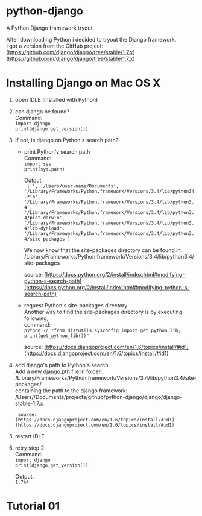 python-django
=============

A Python Django framework tryout.

After downloading Python i decided to tryout the Django framework.</br>
I got a version from the GitHub project:
[https://github.com/django/django/tree/stable/1.7.x](https://github.com/django/django/tree/stable/1.7.x)

# Installing Django on Mac OS X
1. open IDLE (installed with Python)
2. can django be found?  
	Command:  
	<code>import django</code>  
	<code>print(django.get_version())</code>
3. if not, is django on Python's search path?  
	* print Python's search path  
		Command:  
		<code>import sys</code>  
		<code>print(sys.path)</code>  
		  
		Output:  
		<code>
		['', '/Users/user-name/Documents', '/Library/Frameworks/Python.framework/Versions/3.4/lib/python34.zip', '/Library/Frameworks/Python.framework/Versions/3.4/lib/python3.4', '/Library/Frameworks/Python.framework/Versions/3.4/lib/python3.4/plat-darwin', '/Library/Frameworks/Python.framework/Versions/3.4/lib/python3.4/lib-dynload', '/Library/Frameworks/Python.framework/Versions/3.4/lib/python3.4/site-packages']
		</code>  
		  
		We now know that the site-packages directory can be found in:  
		/Library/Frameworks/Python.framework/Versions/3.4/lib/python3.4/site-packages  
		  
		source: [https://docs.python.org/2/install/index.html#modifying-python-s-search-path](https://docs.python.org/2/install/index.html#modifying-python-s-search-path)
			
	* request Python's site-packages directory  
		Another way to find the site-packages directory is by executing following,</br>command:  
		<code>python -c "from distutils.sysconfig import get_python_lib; print(get_python_lib())"</code>  
		  
		source: [https://docs.djangoproject.com/en/1.6/topics/install/#id1](https://docs.djangoproject.com/en/1.6/topics/install/#id1)
			
4. add django's path to Python's search  
		Add a new django.pth file in folder:  
		/Library/Frameworks/Python.framework/Versions/3.4/lib/python3.4/site-packages/  
		containing the path to the django framework:  
		/Users/<user-name>/Documents/projects/github/python-django/django/django-stable-1.7.x  
		  
		source: [https://docs.djangoproject.com/en/1.6/topics/install/#id1](https://docs.djangoproject.com/en/1.6/topics/install/#id1)
5. restart IDLE
6. retry step 2  
	Command:  
	<code>import django</code>  
	<code>print(django.get_version())</code>  
	  
	Output:  
	<code>1.7b4</code>

# Tutorial 01
